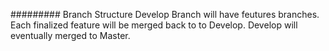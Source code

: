 ######### Branch Structure
Develop Branch will have feutures branches. Each finalized feature will be merged back to to Develop.
Develop will eventually merged to Master.
